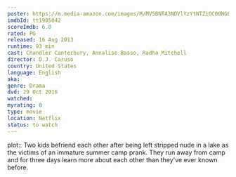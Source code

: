 ```yaml
---
poster: https://m.media-amazon.com/images/M/MV5BNTA3NDVlYzYtNTZiOC00NGEyLWI4YzAtMWEwZjAxYjI2OWQzXkEyXkFqcGdeQXVyNjc3MjQzNTI@._V1_SX300.jpg 
imdbId: tt1905042 
scoreImdb: 6.8 
rated: PG
released: 16 Aug 2013 
runtime: 93 min 
cast: Chandler Canterbury, Annalise Basso, Radha Mitchell 
director: D.J. Caruso 
country: United States
language: English
aka:
genre: Drama 
dvd: 29 Oct 2016
watched: 
myrating: 0
type: movie
location: Netflix
status: to watch
---
```


plot:: Two kids befriend each other after being left stripped nude in a lake as the victims of an immature summer camp prank. They run away from camp and for three days learn more about each other than they've ever known before.